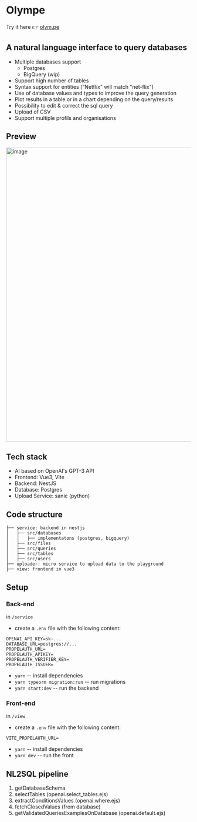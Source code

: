 # Olympe

Try it here 👉 [olym.pe](https://www.olym.pe)

## A natural language interface to query databases

- Multiple databases support
  - Postgres
  - BigQuery (wip)
- Support high number of tables
- Syntax support for entities ("Netflix" will match "net-flix")
- Use of database values and types to improve the query generation
- Plot results in a table or in a chart depending on the query/results
- Possibility to edit & correct the sql query
- Upload of CSV
- Support multiple profils and organisations

## Preview

<img width="800" alt="image" src="https://user-images.githubusercontent.com/2799516/213237779-d15619b0-d32e-41ef-a3b4-d2ad1499dfbf.png">

## Tech stack

- AI based on OpenAI's GPT-3 API
- Frontend: Vue3, Vite
- Backend: NestJS
- Database: Postgres
- Upload Service: sanic (python)

## Code structure

```
├── service: backend in nestjs
│   ├── src/databases
│   │   ├── implementatons (postgres, bigquery)
│   ├── src/files
│   ├── src/queries
│   ├── src/tables
│   ├── src/users
├── uploader: micro service to upload data to the playground
├── view: frontend in vue3
```

## Setup

### Back-end

in `/service`

- create a `.env` file with the following content:

```
OPENAI_API_KEY=sk-...
DATABASE_URL=postgres://...
PROPELAUTH_URL=
PROPELAUTH_APIKEY=
PROPELAUTH_VERIFIER_KEY=
PROPELAUTH_ISSUER=
```

- `yarn` -- install dependencies
- `yarn typeorm migration:run` -- run migrations
- `yarn start:dev` -- run the backend

### Front-end

in `/view`

- create a `.env` file with the following content:

```
VITE_PROPELAUTH_URL=
```

- `yarn` -- install dependencies
- `yarn dev` -- run the front

## NL2SQL pipeline

1. getDatabaseSchema
2. selectTables (openai.select_tables.ejs)
3. extractConditionsValues (openai.where.ejs)
4. fetchClosedValues (from database)
5. getValidatedQueriesExamplesOnDatabase (openai.default.ejs)

